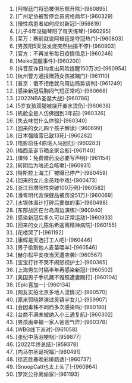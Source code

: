 
1. [阿根廷门将恐被俱乐部开除]-[960895]
1. [广州足协被暂停会员资格两年]-[960329]
1. [慢性病患者如何应对新冠]-[959819]
1. [儿子4年没碰琴阳了每天练琴]-[960295]
1. [莱万：赛前就说阿根廷是夺冠热门]-[960803]
1. [男孩阳5天没发烧突然抽搐不停]-[960903]
1. [官方：不再发布每日疫情信息]-[960246]
1. [Meiko国服事件]-[960200]
1. [抖音反诈日均发出风险提醒150万次]-[960954]
1. [杭州警方通报赠药女孩被踹门]-[961110]
1. [普京：俄不拒绝就乌周边局势谈判]-[961249]
1. [感染新冠后胸闷气短正常吗]-[960668]
1. [2022NBA圣诞大战]-[960786]
1. [5岁女孩双腿被烧开姜水烫伤]-[960638]
1. [机舱全是人仿佛回到3年前]-[960326]
1. [失去味觉什么体验]-[960340]
1. [回来的女儿四个孩子解读]-[960699]
1. [日本强降雪已致13死]-[960282]
1. [电影前任4原班人马回归]-[960283]
1. [梅西圣诞节晒全家合影]-[961140]
1. [律师：免费赠药没必要写声明]-[961154]
1. [转阴后为啥还会咳嗽]-[960931]
1. [特斯拉上海工厂被曝已停产]-[960459]
1. [回来的女儿全员戏中戏]-[960473]
1. [浙江日增阳性突破100万例]-[960582]
1. [潘粤明代言保健品被罚没51万]-[960069]
1. [水银体温计打碎后要做的事]-[960498]
1. [东部战区在台岛周边演练]-[960940]
1. [感染新冠后多久可以正常运动]-[960933]
1. [回来的女儿陈佑希逃离精神病院]-[960155]
1. [花楼哭了]-[961192]
1. [康辉是天选打工人吧]-[960446]
1. [男子偷割他人麦苗喂羊]-[960546]
1. [赫尔松平安夜当天遭空袭]-[960567]
1. [宝宝打针不哭不闹怒视护士]-[960365]
1. [上海男生时隔半年再感染新冠]-[960502]
1. [美国男子手机藏不雅照遭妻踢打]-[960104]
1. [Epic喜加一]-[960134]
1. [网友实拍北京多地人流情况]-[960570]
1. [原来郭晓婷演过吴镇宇女儿]-[959907]
1. [会因毒株不同而多次感染吗]-[960186]
1. [台商不满未被纳入小三通复航]-[960302]
1. [男孩画幸福一家人爸爸气炸]-[960378]
1. [WBG线下派对]-[961058]
1. [张纪中落泪哽咽]-[959877]
1. [2022年终总结]-[959378]
1. [内马尔圣诞祝福]-[960491]
1. [徐志胜春晚彩排路透]-[960737]
1. [SnoopCatt也太上头了]-[960964]
1. [梦岚公孙离偷家]-[961193]